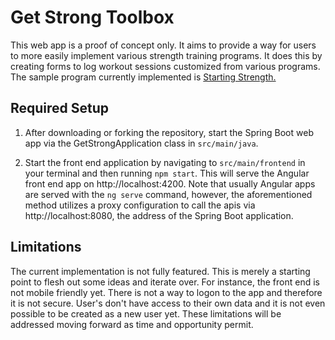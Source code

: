 # Get Strong Toolbox

This web app is a proof of concept only. It aims to provide a way for users to more easily implement various strength
training programs. It does this by creating forms to log workout sessions customized from various programs. The sample
program currently implemented is <a href="https://startingstrength.com/">Starting Strength.</a>

## Required Setup

1) After downloading or forking the repository, start the Spring Boot web app via the GetStrongApplication class in
`src/main/java`.

2) Start the front end application by navigating to `src/main/frontend` in your terminal and then running `npm start`.
This will serve the Angular front end app on http://localhost:4200. Note that usually Angular apps are served with the
`ng serve` command, however, the aforementioned method utilizes a proxy configuration to call the apis via 
http://localhost:8080, the address of the Spring Boot application.


## Limitations

The current implementation is not fully featured. This is merely a starting point to flesh out some ideas and iterate
over. For instance, the front end is not mobile friendly yet. There is not a way to logon to the app and therefore it
is not secure. User's don't have access to their own data and it is not even possible to be created as a new user yet.
These limitations will be addressed moving forward as time and opportunity permit.
